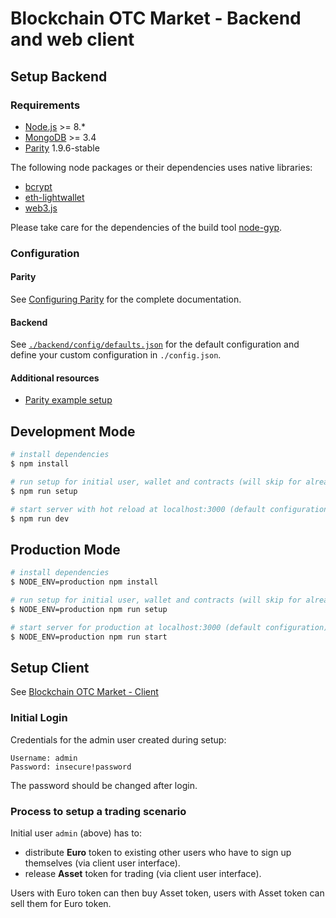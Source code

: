 # Blockchain OTC Market - Backend and web client

## Setup Backend

### Requirements

* [Node.js](https://nodejs.org) >= 8.*
* [MongoDB](https://www.mongodb.com) >= 3.4
* [Parity](https://github.com/paritytech/parity/releases/tag/v1.9.6) 1.9.6-stable

The following node packages or their dependencies uses native libraries:
* [bcrypt](https://github.com/kelektiv/node.bcrypt.js)
* [eth-lightwallet](https://github.com/ConsenSys/eth-lightwallet)
* [web3.js](https://github.com/ethereum/web3.js)

Please take care for the dependencies of the build tool [node-gyp](https://github.com/nodejs/node-gyp).


### Configuration

#### Parity

See [Configuring Parity](https://wiki.parity.io/Configuring-Parity) for the complete documentation.

#### Backend

See [`./backend/config/defaults.json`](./backend/config/defaults.json) for the default configuration and define your custom configuration in `./config.json`.

#### Additional resources

* [Parity example setup](./doc/parity.md)

## Development Mode

``` bash
# install dependencies
$ npm install

# run setup for initial user, wallet and contracts (will skip for already existing ones)
$ npm run setup

# start server with hot reload at localhost:3000 (default configuration)
$ npm run dev
```

## Production Mode

``` bash
# install dependencies
$ NODE_ENV=production npm install

# run setup for initial user, wallet and contracts (will skip for already existing ones)
$ NODE_ENV=production npm run setup

# start server for production at localhost:3000 (default configuration)
$ NODE_ENV=production npm run start
```

## Setup Client

See [Blockchain OTC Market - Client](./client/README.md)

### Initial Login

Credentials for the admin user created during setup:
```
Username: admin
Password: insecure!password
```
The password should be changed after login.

### Process to setup a trading scenario

Initial user `admin` (above) has to:
* distribute **Euro** token to existing other users who have to sign up themselves (via client user interface).
* release **Asset** token for trading (via client user interface).

Users with Euro token can then buy Asset token, users with Asset token can sell them for Euro token.
